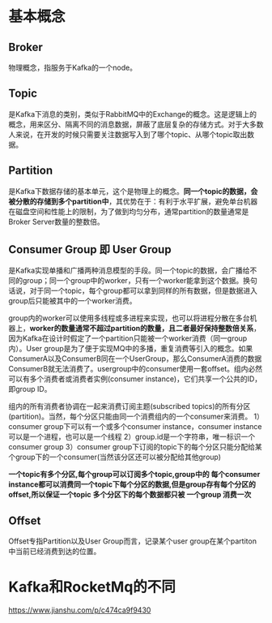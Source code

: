 

# 基本概念
## Broker
物理概念，指服务于Kafka的一个node。


## Topic
是Kafka下消息的类别，类似于RabbitMQ中的Exchange的概念。这是逻辑上的概念，用来区分、隔离不同的消息数据，屏蔽了底层复杂的存储方式。对于大多数人来说，在开发的时候只需要关注数据写入到了哪个topic、从哪个topic取出数据。 

## Partition
是Kafka下数据存储的基本单元，这个是物理上的概念。**同一个topic的数据，会被分散的存储到多个partition中**，其优势在于：有利于水平扩展，避免单台机器在磁盘空间和性能上的限制，为了做到均匀分布，通常partition的数量通常是Broker Server数量的整数倍。

## Consumer Group 即 User Group
是Kafka实现单播和广播两种消息模型的手段。同一个topic的数据，会广播给不同的group；同一个group中的worker，只有一个worker能拿到这个数据。换句话说，对于同一个topic，每个group都可以拿到同样的所有数据，但是数据进入group后只能被其中的一个worker消费。

group内的worker可以使用多线程或多进程来实现，也可以将进程分散在多台机器上，**worker的数量通常不超过partition的数量，且二者最好保持整数倍关系**，因为Kafka在设计时假定了一个partition只能被一个worker消费（同一group内）。User group是为了便于实现MQ中的多播，重复消费等引入的概念。如果ConsumerA以及ConsumerB同在一个UserGroup，那么ConsumerA消费的数据ConsumerB就无法消费了。usergroup中的consumer使用一套offset。组内必然可以有多个消费者或消费者实例(consumer instance)，它们共享一个公共的ID，即group ID。

组内的所有消费者协调在一起来消费订阅主题(subscribed topics)的所有分区(partition)。当然，每个分区只能由同一个消费组内的一个consumer来消费。
1）consumer group下可以有一个或多个consumer instance，consumer instance可以是一个进程，也可以是一个线程
2）group.id是一个字符串，唯一标识一个consumer group
3）consumer group下订阅的topic下的每个分区只能分配给某个group下的一个consumer(当然该分区还可以被分配给其他group)

**一个topic有多个分区,每个group可以订阅多个topic,group中的 每个consumer instance都可以消费同一个topic下每个分区的数据,但是group存有每个分区的offset,所以保证一个topic 多个分区下的每个数据都只被 一个group 消费一次**

## Offset
Offset专指Partition以及User Group而言，记录某个user group在某个partiton中当前已经消费到达的位置。

# Kafka和RocketMq的不同

https://www.jianshu.com/p/c474ca9f9430